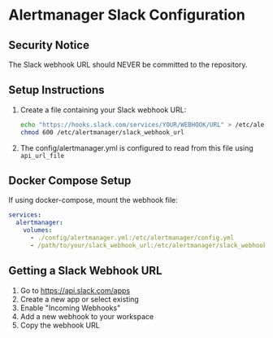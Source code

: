 # Alertmanager Slack Configuration

## Security Notice
The Slack webhook URL should NEVER be committed to the repository.

## Setup Instructions

1. Create a file containing your Slack webhook URL:
   ```bash
   echo "https://hooks.slack.com/services/YOUR/WEBHOOK/URL" > /etc/alertmanager/slack_webhook_url
   chmod 600 /etc/alertmanager/slack_webhook_url
   ```

2. The config/alertmanager.yml is configured to read from this file using `api_url_file`

## Docker Compose Setup
If using docker-compose, mount the webhook file:

```yaml
services:
  alertmanager:
    volumes:
      - ./config/alertmanager.yml:/etc/alertmanager/config.yml
      - /path/to/your/slack_webhook_url:/etc/alertmanager/slack_webhook_url:ro
```

## Getting a Slack Webhook URL
1. Go to https://api.slack.com/apps
2. Create a new app or select existing
3. Enable "Incoming Webhooks"
4. Add a new webhook to your workspace
5. Copy the webhook URL